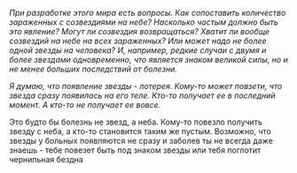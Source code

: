 *При разработке этого мира есть вопросы. Как сопоставить количество зараженных с созвездиями на небе? Насколько частым должно быть это явление? Могут ли созвездия возвращаться? Хватит ли вообще созвездий на небе на всех зараженных? Или может надо не более одной звезды на человека? И, например, редкие случаи с двумя и более звездами одновременно, что является знаком великой силы, но и не менее больших последствий от болезни.*

*Я думаю, что появление звезды - лотерея. Кому-то может повзети, что звезда сразу появилась на его теле. Кто-то получает ее в последний момент. А кто-то не получает ее вовсе.*

Это будто бы болезнь не звезд, а неба. Кому-то повезло получить звезду с неба, а кто-то становится таким же пустым. Возможно, что звезды у больных появляются не сразу и заболев ты не всегда даже знаешь - тебе повезет быть под знаком звезды или тебя поглотит чернильная бездна